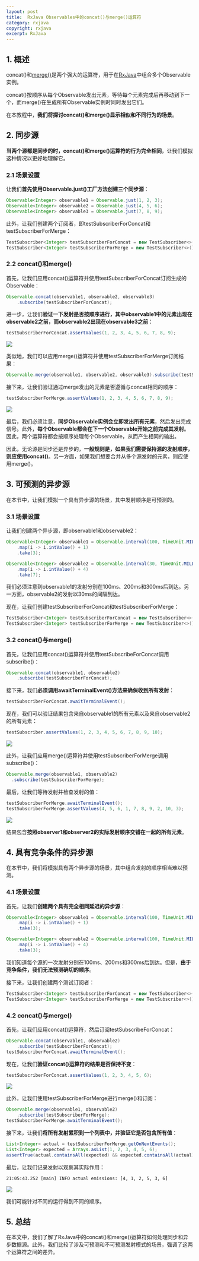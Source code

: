 ```yaml
---
layout: post
title:  RxJava Observables中的concat()与merge()运算符
category: rxjava
copyright: rxjava
excerpt: RxJava
---
```


## 1. 概述

concat()和[merge()](https://www.baeldung.com/rxjava-combine-observables#merge)是两个强大的运算符，用于在[RxJava](https://www.baeldung.com/rx-java)中组合多个Observable实例。

concat()按顺序从每个Observable发出元素，等待每个元素完成后再移动到下一个，而merge()在生成所有Observable实例时同时发出它们。

在本教程中，**我们将探讨concat()和merge()显示相似和不同行为的场景**。

## 2. 同步源

**当两个源都是同步的时，concat()和merge()运算符的行为完全相同**，让我们模拟这种情况以更好地理解它。

### 2.1 场景设置

让我们**首先使用Observable.just()工厂方法创建三个同步源**：

```java
Observable<Integer> observable1 = Observable.just(1, 2, 3);
Observable<Integer> observable2 = Observable.just(4, 5, 6);
Observable<Integer> observable3 = Observable.just(7, 8, 9);
```

此外，让我们创建两个订阅者，即testSubscriberForConcat和testSubscriberForMerge：

```java
TestSubscriber<Integer> testSubscriberForConcat = new TestSubscriber<>();
TestSubscriber<Integer> testSubscriberForMerge = new TestSubscriber<>();
```

### 2.2 concat()和merge()

首先，让我们应用concat()运算符并使用testSubscriberForConcat订阅生成的Observable：

```java
Observable.concat(observable1, observable2, observable3)
    .subscribe(testSubscriberForConcat);
```

进一步，让我们**验证一下发射是否按顺序进行，其中observable1中的元素出现在observable2之前，而observable2出现在observable3之前**：

```java
testSubscriberForConcat.assertValues(1, 2, 3, 4, 5, 6, 7, 8, 9);
```

![](/assets/images/2025/rxjava/javarxjavaconcatvsmerge01.png)

类似地，我们可以应用merge()运算符并使用testSubscriberForMerge订阅结果：

```java
Observable.merge(observable1, observable2, observable3).subscribe(testSubscriberForMerge);
```

接下来，让我们验证通过merge发出的元素是否遵循与concat相同的顺序：

```java
testSubscriberForMerge.assertValues(1, 2, 3, 4, 5, 6, 7, 8, 9);
```

![](/assets/images/2025/rxjava/javarxjavaconcatvsmerge02.png)

最后，我们必须注意，**同步Observable实例会立即发出所有元素**，然后发出完成信号。此外，**每个Observable都会在下一个Observable开始之前完成其发射**。因此，两个运算符都会按顺序处理每个Observable，从而产生相同的输出。

因此，无论源是同步还是异步的，**一般规则是，如果我们需要保持源的发射顺序，则应使用concat()**。另一方面，如果我们想要合并从多个源发射的元素，则应使用merge()。

## 3. 可预测的异步源

在本节中，让我们模拟一个具有异步源的场景，其中发射顺序是可预测的。

### 3.1 场景设置

让我们创建两个异步源，即observable1和observable2：

```java
Observable<Integer> observable1 = Observable.interval(100, TimeUnit.MILLISECONDS)
    .map(i -> i.intValue() + 1)
    .take(3);

Observable<Integer> observable2 = Observable.interval(30, TimeUnit.MILLISECONDS)
    .map(i -> i.intValue() + 4)
    .take(7);
```

我们必须注意到observable1的发射分别在100ms、200ms和300ms后到达。另一方面，observable2的发射以30ms的间隔到达。

现在，让我们创建testSubscriberForConcat和testSubscriberForMerge：

```java
TestSubscriber<Integer> testSubscriberForConcat = new TestSubscriber<>();
TestSubscriber<Integer> testSubscriberForMerge = new TestSubscriber<>();
```

### 3.2 concat()与merge()

首先，让我们应用concat()运算符并使用testSubscribeForConcat调用subscribe()：

```java
Observable.concat(observable1, observable2)
    .subscribe(testSubscriberForConcat);
```

接下来，我们**必须调用awaitTerminalEvent()方法来确保收到所有发射**：

```java
testSubscriberForConcat.awaitTerminalEvent();
```

现在，我们可以验证结果包含来自observable1的所有元素以及来自observable2的所有元素：

```java
testSubscriber.assertValues(1, 2, 3, 4, 5, 6, 7, 8, 9, 10);
```

![](/assets/images/2025/rxjava/javarxjavaconcatvsmerge03.png)

此外，让我们应用merge()运算符并使用testSubscriberForMerge调用subscribe()：

```java
Observable.merge(observable1, observable2)
  .subscribe(testSubscriberForMerge);
```

最后，让我们等待发射并检查发射的值：

```java
testSubscriberForMerge.awaitTerminalEvent();
testSubscriberForMerge.assertValues(4, 5, 6, 1, 7, 8, 9, 2, 10, 3);
```

![](/assets/images/2025/rxjava/javarxjavaconcatvsmerge04.png)

结果包含**按照observer1和observer2的实际发射顺序交错在一起的所有元素**。

## 4. 具有竞争条件的异步源

在本节中，我们将模拟具有两个异步源的场景，其中组合发射的顺序相当难以预测。

### 4.1 场景设置

首先，让我们**创建两个具有完全相同延迟的异步源**：

```java
Observable<Integer> observable1 = Observable.interval(100, TimeUnit.MILLISECONDS)
    .map(i -> i.intValue() + 1)
    .take(3);

Observable<Integer> observable2 = Observable.interval(100, TimeUnit.MILLISECONDS)
    .map(i -> i.intValue() + 4)
    .take(3);
```

我们知道每个源的一次发射分别在100ms、200ms和300ms后到达。但是，**由于竞争条件，我们无法预测确切的顺序**。

接下来，让我们创建两个测试订阅者：

```java
TestSubscriber<Integer> testSubscriberForConcat = new TestSubscriber<>();
TestSubscriber<Integer> testSubscriberForMerge = new TestSubscriber<>();
```

### 4.2 concat()与merge()

首先，让我们应用concat()运算符，然后订阅testSubscribeForConcat：

```java
Observable.concat(observable1, observable2)
    .subscribe(testSubscriberForConcat);
testSubscriberForConcat.awaitTerminalEvent();
```

现在，让我们**验证concat()运算符的结果是否保持不变**：

```java
testSubscriberForConcat.assertValues(1, 2, 3, 4, 5, 6);
```

![](/assets/images/2025/rxjava/javarxjavaconcatvsmerge05.png)

此外，让我们使用testSubscriberForMerge进行merge()和订阅：

```java
Observable.merge(observable1, observable2)
    .subscribe(testSubscriberForMerge);
testSubscriberForMerge.awaitTerminalEvent();
```

接下来，让我们**将所有发射累积到一个列表中，并验证它是否包含所有值**：

```java
List<Integer> actual = testSubscriberForMerge.getOnNextEvents();
List<Integer> expected = Arrays.asList(1, 2, 3, 4, 5, 6);
assertTrue(actual.containsAll(expected) && expected.containsAll(actual));
```

最后，让我们记录发射以观察其实际作用：

```text
21:05:43.252 [main] INFO actual emissions: [4, 1, 2, 5, 3, 6]
```

![](/assets/images/2025/rxjava/javarxjavaconcatvsmerge06.png)

我们可能针对不同的运行得到不同的顺序。

## 5. 总结

在本文中，我们了解了RxJava中的concat()和merge()运算符如何处理同步和异步数据源。此外，我们比较了涉及可预测和不可预测发射模式的场景，强调了这两个运算符之间的差异。